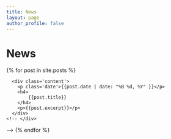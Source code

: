 ```yaml
---
title: News
layout: page
author_profile: false
---
```


# News

{% for post in site.posts %}
  <!-- <div class='large-4 medium-4 columns'>
    <div class='mod modBlogPost no_bg simple'> -->
      <div class='content'>
        <p class='date'>{{post.date | date: "%B %d, %Y" }}</p>
        <h4>
            {{post.title}}
        </h4>
        <p>{{post.excerpt}}</p>
      </div>
    <!-- </div>
  </div> -->
{% endfor %}
